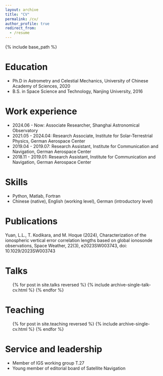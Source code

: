 ```yaml
---
layout: archive
title: "CV"
permalink: /cv/
author_profile: true
redirect_from:
  - /resume
---
```


{% include base_path %}

Education
======
* Ph.D in Astrometry and Celestial Mechanics, University of Chinese Academy of Sciences, 2020
* B.S. in Space Science and Technology, Nanjing University, 2016

Work experience
======
* 2024.06 - Now: Associate Researcher, Shanghai Astronomical Observatory
* 2021.05 - 2024.04: Research Associate, Institute for Solar-Terrestrial Physics, German Aerospace Center
* 2019.04 - 2019.07: Research Assistant, Institute for Communication and Navigation, German Aerospace Center
* 2018.11 - 2019.01: Research Assistant, Institute for Communication and Navigation, German Aerospace Center
  
Skills
======
* Python, Matlab, Fortran
* Chinese (native), English (working level), German (introductory level)


Publications
======
Yuan, L.L., T. Kodikara, and M. Hoque (2024), Characterization of the ionospheric vertical error correlation lengths based on global ionosonde observations, Space Weather, 22(3), e2023SW003743, doi: 10.1029/2023SW003743
  
Talks
======
  <ul>{% for post in site.talks reversed %}
    {% include archive-single-talk-cv.html  %}
  {% endfor %}</ul>
  
Teaching
======
  <ul>{% for post in site.teaching reversed %}
    {% include archive-single-cv.html %}
  {% endfor %}</ul>
  
Service and leadership
======
* Member of IGS working group T.27
* Young member of editorial board of Satellite Navigation
